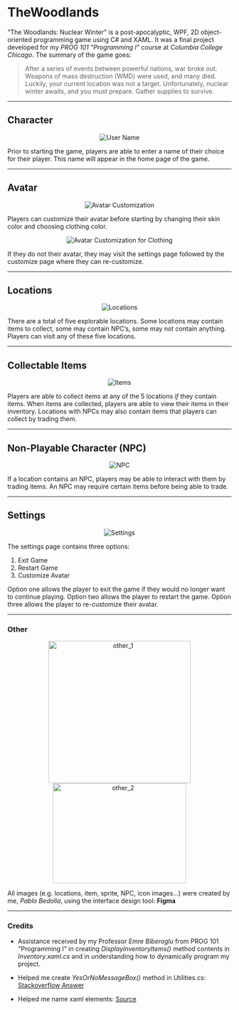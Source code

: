 # TheWoodlands
"The Woodlands: Nuclear Winter" is a post-apocalyptic, WPF, 2D object-oriented programming game using C# and XAML. It was a final project developed for my *PROG 101 "Programming I"* course at *Columbia College Chicago*. The summary of the game goes:
>After a series of events between powerful nations, war broke out. Weapons of mass destruction (WMD) were used, and many died. Luckily, your current location was not a target. Unfortunately, nuclear winter awaits, and you must prepare. Gather supplies to survive.

---
## Character
<p align="center">
  <img src="https://user-images.githubusercontent.com/70508631/145749067-d27c3c9c-3719-4938-a105-bce5d23610e7.png" alt="User Name">
</p>

Prior to starting the game, players are able to enter a name of their choice for their player. This name will appear in the home page of the game.

---
## Avatar
<p align="center">
  <img src="https://user-images.githubusercontent.com/70508631/145749113-364ed5c5-8329-41a9-8b22-7eda13524106.png" alt="Avatar Customization">
</p>

Players can customize their avatar before starting by changing their skin color and choosing clothing color. 

<p align="center">
  <img src="https://user-images.githubusercontent.com/70508631/145752423-2fe90c1f-7f26-48e7-97ab-9d70290530e4.png" alt="Avatar Customization for Clothing">
</p>

If they do not their avatar, they may visit the settings page followed by the customize page where they can re-customize.

---
## Locations
<p align="center">
  <img src="https://user-images.githubusercontent.com/70508631/145752629-f30d3c58-5368-4871-b608-53fcc237c3d6.png" alt="Locations">
</p>

There are a total of five explorable locations. Some locations may contain items to collect, some may contain NPC’s, some may not contain anything. Players can visit any of these five locations.

---
## Collectable Items
<p align="center">
  <img src="https://user-images.githubusercontent.com/70508631/145752795-7361ac63-937d-48e7-a109-256051623475.png" alt="Items">
</p>

Players are able to collect items at any of the 5 locations *if* they contain items. When items are collected, players are able to view their items in their inventory. Locations with NPCs may also contain items that players can collect by trading them.

---
## Non-Playable Character (NPC) 
<p align="center">
  <img src="https://user-images.githubusercontent.com/70508631/145752993-e66620d9-39c1-4bdf-b946-693e29fc6e2b.png" alt="NPC">
</p>

If a location contains an NPC, players may be able to interact with them by trading items. An NPC may require certain items before being able to trade.

---
## Settings 
<p align="center">
  <img src="https://user-images.githubusercontent.com/70508631/145753110-3d5a3147-fc9f-4eaa-bc49-0aab9a76791d.png" alt="Settings">
</p>

The settings page contains three options:
1. Exit Game
2. Restart Game
3. Customize Avatar

Option one allows the player to exit the game if they would no longer want to continue playing. Option two allows the player to restart the game. Option three allows the player to re-customize their avatar.

---
### Other
<p float="left" align="center">
  <img src="https://user-images.githubusercontent.com/70508631/145753840-8e13dd63-a85e-4310-98af-6f5a8e192e9f.png" alt="other_1" width="320">
  <img src="https://user-images.githubusercontent.com/70508631/145753846-d472b61a-e6d1-4b3b-9f29-3adb261b5bf8.png" alt="other_2" width="300" height="225">
</p>

All images (e.g. locations, item, sprite, NPC, icon images...) were created by me, *Pablo Bedolla*, using the interface design tool: **Figma**

---
### Credits
*  Assistance received by my Professor *Emre Biberoglu* from PROG 101 "Programming I" in creating *DisplayInventoryItems()* method contents in *Inventory.xaml.cs* and in understanding how to dynamically program my project.

*  Helped me create *YesOrNoMessageBox()* method in Utilities.cs: [Stackoverflow Answer](https://www.c-sharpcorner.com/uploadfile/mahesh/understanding-message-box-in-windows-forms-using-C-Sharp/)

* Helped me name xaml elements: [Source](https://wpf.2000things.com/2017/07/25/1214-naming-scheme-for-xaml-elements/)

